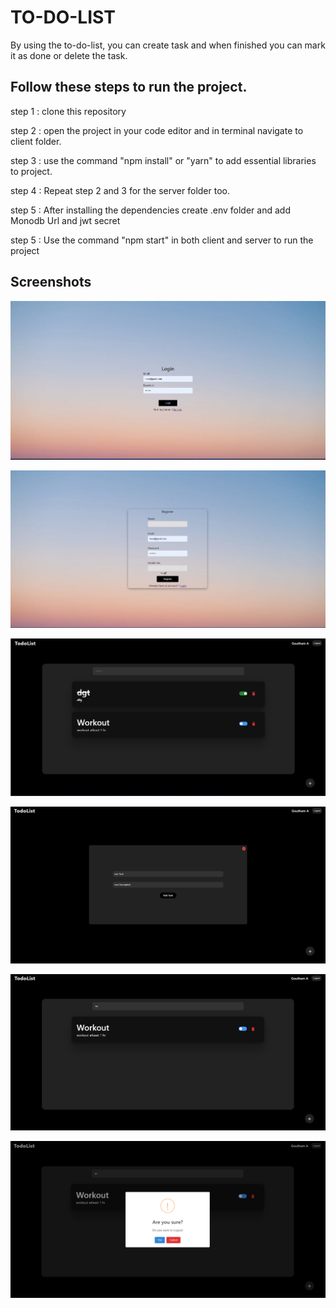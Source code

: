 
# TO-DO-LIST

By using the to-do-list, you can create task and when finished you can mark it as done or delete the task. 

## Follow these steps to run the project. 

 step 1 : clone this repository

 step 2 : open the project in your code editor and in terminal navigate to client folder.

 step 3 : use the command "npm install" or "yarn" to add essential libraries to project.

 step 4 : Repeat step 2 and 3 for the server folder too.

 step 5 : After installing the dependencies create .env folder and add Monodb Url and jwt secret 

 step 5 : Use the command "npm start" in both client and  server to run the project




## Screenshots

![App Screenshot](./screenshot/1.png)

![App Screenshot](./screenshot/2.png)

![App Screenshot](./screenshot/3.png)

![App Screenshot](./screenshot/4.png)

![App Screenshot](./screenshot/5.png)

![App Screenshot](./screenshot/6.png)






